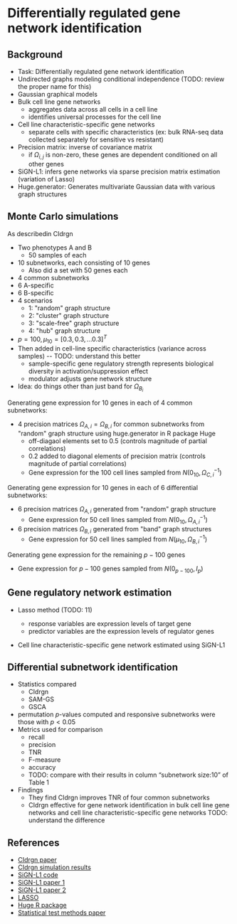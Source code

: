# Differentially regulated gene network identification

## Background

- Task: Differentially regulated gene network identification
- Undirected graphs modeling conditional independence (TODO: review the proper name for this)
- Gaussian graphical models
- Bulk cell line gene networks
  - aggregates data across all cells in a cell line
  - identifies universal processes for the cell line
- Cell line characteristic-specific gene networks
  - separate cells with specific characteristics (ex: bulk RNA-seq data collected separately for sensitive vs resistant)
- Precision matrix: inverse of covariance matrix
  - if $\Omega_{i,j}$ is non-zero, these genes are dependent conditioned on all other genes
- SiGN-L1: infers gene networks via sparse precision matrix estimation (variation of Lasso)
- Huge.generator: Generates multivariate Gaussian data with various graph structures

## Monte Carlo simulations

As describedin CIdrgn

- Two phenotypes A and B
  - 50 samples of each
- 10 subnetworks, each consisting of 10 genes
  - Also did a set with 50 genes each
- 4 common subnetworks
- 6 A-specific
- 6 B-specific
- 4 scenarios
  - 1: "random" graph structure
  - 2: "cluster" graph structure
  - 3: "scale-free" graph structure
  - 4: "hub" graph structure
- $p = 100, \mu_{10} = [0.3, 0.3, ... 0.3]^T$
- Then added in cell-line specific characteristics (variance across samples) -- TODO: understand this better
  - sample-specific gene regulatory strength represents biological diversity in activation/suppression effect
  - modulator adjusts gene network structure
- Idea: do things other than just band for $\Omega_{B_i}$

Generating gene expression for 10 genes in each of 4 common subnetworks:

- 4 precision matrices $\Omega_{A,i} = \Omega_{B,i}$ for common subnetworks from "random" graph structure using huge.generator in R package Huge
  - off-diagaol elements set to 0.5 (controls magnitude of partial correlations)
  - 0.2 added to diagonal elements of precision matrix (controls magnitude of partial correlations)
  - Gene expression for the 100 cell lines sampled from $N(0_{10}, \Omega_{C,i}^{-1})$
  
Generating gene expression for 10 genes in each of 6 differential subnetworks:

- 6 precision matrices $\Omega_{A,i}$ generated from "random" graph structure
  - Gene expression for 50 cell lines sampled from $N(0_{10}, \Omega_{A,i}^{-1})$
- 6 precision matrices $\Omega_{B,i}$ generated from "band" graph structures
  - Gene expression for 50 cell lines sampled from $N(\mu_{10}, \Omega_{B,i}^{-1})$

Generating gene expression for the remaining $p-100$ genes

- Gene expression for $p-100$ genes sampled from $N(0_{p-100}, I_p)$

## Gene regulatory network estimation

- Lasso method (TODO: 11)
  - response variables are expression levels of target gene
  - predictor variables are the expression levels of regulator genes

- Cell line characteristic-specific gene network estimated using SiGN-L1

## Differential subnetwork identification

- Statistics compared
  - CIdrgn
  - SAM-GS
  - GSCA
- permutation $p$-values computed and responsive subnetworks were those with $p < 0.05$
- Metrics used for comparison
  - recall
  - precision
  - TNR
  - F-measure
  - accuracy
  - TODO: compare with their results in column “subnetwork size:10” of Table 1
- Findings
  - They find CIdrgn improves TNR of four common subnetworks
  - CIdrgn effective for gene network identification in bulk cell line gene networks and cell line characteristic-specific gene networks TODO: understand the difference

## References

- [CIdrgn paper](https://pmc.ncbi.nlm.nih.gov/articles/PMC10446197/pdf/pone.0286044.pdf)
- [CIdrgn simulation results](https://journals.plos.org/plosone/article/figure?id=10.1371/journal.pone.0286044.t001)
- [SiGN-L1 code](https://sign.hgc.jp/signl1/)
- [SiGN-L1 paper 1](https://bmcsystbiol.biomedcentral.com/articles/10.1186/1752-0509-3-41)
- [SiGN-L1 paper 2](https://journals.plos.org/plosone/article/file?id=10.1371/journal.pone.0020804&type=printable)
- [LASSO](https://webdoc.agsci.colostate.edu/koontz/arec-econ535/papers/Tibshirani%20(JRSS-B%201996).pdf)
- [Huge R package](https://cran.r-project.org/web/packages/huge/vignettes/vignette.pdf)
- [Statistical test methods paper](https://www.nature.com/articles/s41598-019-47362-7)